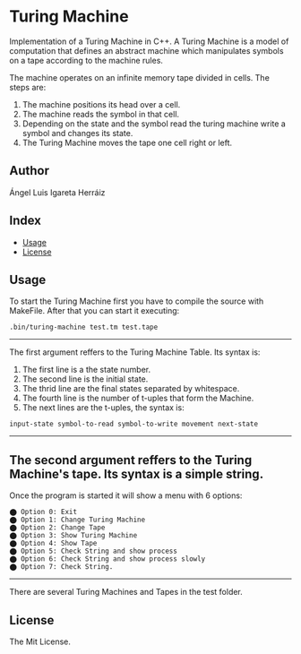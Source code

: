 # Turing Machine
Implementation of a Turing Machine in C++. A Turing Machine is a model of computation that defines an abstract machine which manipulates symbols on 
a tape according to the machine rules.

The machine operates on an infinite memory tape divided in cells. The steps are:
1. The machine positions its head over a cell.
2. The machine reads the symbol in that cell.
3. Depending on the state and the symbol read the turing machine write a symbol and changes its state.
4. The Turing Machine moves the tape one cell right or left.

## Author
Ángel Luis Igareta Herráiz

## Index
* [Usage](#usage)
* [License](#license)

## Usage
To start the Turing Machine first you have to compile the source with MakeFile. After that you can start it executing:

```
.bin/turing-machine test.tm test.tape
```
---
The first argument reffers to the Turing Machine Table. Its syntax is:
1. The first line is a the state number.
2. The second line is the initial state.
3. The thrid line are the final states separated by whitespace.
4. The fourth line is the number of t-uples that form the Machine.
5. The next lines are the t-uples, the syntax is:
```
input-state symbol-to-read symbol-to-write movement next-state
```
---
The second argument reffers to the Turing Machine's tape. Its syntax is a simple string.
---
Once the program is started it will show a menu with 6 options:

    ⬤ Option 0: Exit
    ⬤ Option 1: Change Turing Machine
    ⬤ Option 2: Change Tape
    ⬤ Option 3: Show Turing Machine
    ⬤ Option 4: Show Tape
    ⬤ Option 5: Check String and show process
    ⬤ Option 6: Check String and show process slowly
    ⬤ Option 7: Check String.
---
There are several Turing Machines and Tapes in the test folder.

## License
The Mit License.
